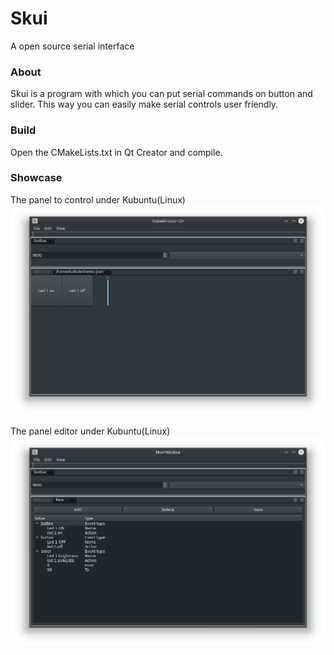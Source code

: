 # Skui
A open source serial interface


### About
Skui is a program with which you can put serial commands on button and slider.
This way you can easily make serial controls user friendly.

### Build
Open the CMakeLists.txt in Qt Creator and compile.


### Showcase

The panel to control under Kubuntu(Linux)
![Board under Kubuntu](docs/img/Board_Kubuntu.png)

The panel editor under Kubuntu(Linux)
![Editor under Kubuntu](docs/img/Editor_Kubuntu.png)
